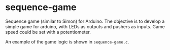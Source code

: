 # sequence-game
Sequence game (similar to Simon) for Arduino. The objective is to develop a simple game for arduino, with LEDs as outputs and pushers as inputs. Game speed could be set with a potentiometer.

An example of the game logic is shown in ```sequence-game.c```.
